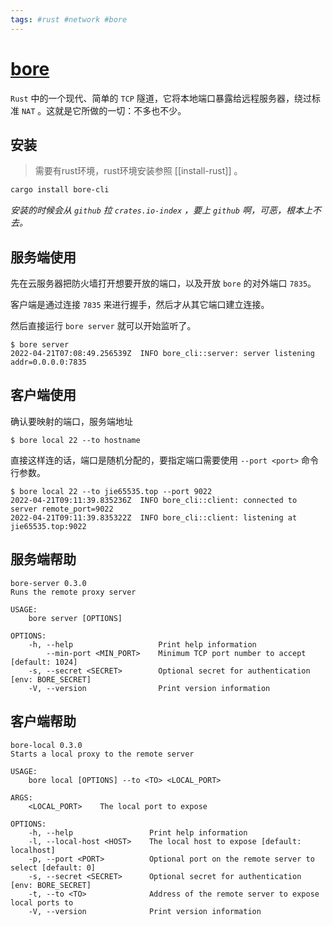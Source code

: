 ```yaml
---
tags: #rust #network #bore
---
```


# [bore](https://github.com/ekzhang/bore)
`Rust` 中的一个现代、简单的 `TCP` 隧道，它将本地端口暴露给远程服务器，绕过标准 `NAT` 。这就是它所做的一切：不多也不少。

## 安装
> 需要有rust环境，rust环境安装参照 [[install-rust]] 。
```bash
cargo install bore-cli
```
*安装的时候会从 `github` 拉 `crates.io-index` ，要上 `github` 啊，可恶，根本上不去。*


## 服务端使用
先在云服务器把防火墙打开想要开放的端口，以及开放 `bore` 的对外端口 `7835`。

客户端是通过连接 `7835` 来进行握手，然后才从其它端口建立连接。

然后直接运行 `bore server` 就可以开始监听了。
```
$ bore server
2022-04-21T07:08:49.256539Z  INFO bore_cli::server: server listening addr=0.0.0.0:7835
```


## 客户端使用
确认要映射的端口，服务端地址
```
$ bore local 22 --to hostname
```
直接这样连的话，端口是随机分配的，要指定端口需要使用 `--port <port>` 命令行参数。
```
$ bore local 22 --to jie65535.top --port 9022
2022-04-21T09:11:39.835236Z  INFO bore_cli::client: connected to server remote_port=9022                              
2022-04-21T09:11:39.835322Z  INFO bore_cli::client: listening at jie65535.top:9022
```

## 服务端帮助
```
bore-server 0.3.0
Runs the remote proxy server

USAGE:
    bore server [OPTIONS]

OPTIONS:
    -h, --help                   Print help information
        --min-port <MIN_PORT>    Minimum TCP port number to accept [default: 1024]
    -s, --secret <SECRET>        Optional secret for authentication [env: BORE_SECRET]
    -V, --version                Print version information
```

## 客户端帮助
```
bore-local 0.3.0
Starts a local proxy to the remote server

USAGE:
    bore local [OPTIONS] --to <TO> <LOCAL_PORT>

ARGS:
    <LOCAL_PORT>    The local port to expose

OPTIONS:
    -h, --help                 Print help information
    -l, --local-host <HOST>    The local host to expose [default: localhost]
    -p, --port <PORT>          Optional port on the remote server to select [default: 0]
    -s, --secret <SECRET>      Optional secret for authentication [env: BORE_SECRET]
    -t, --to <TO>              Address of the remote server to expose local ports to
    -V, --version              Print version information
```